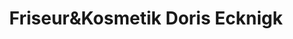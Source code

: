 ---
title: "Friseur&Kosmetik Doris Ecknigk"
url: /wolnzach/friseurundkosmetik-doris-ecknigk/
shop: Friseur
---